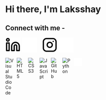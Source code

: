 # Hi there, I'm Laksshay

## Connect with me - 

[![website](./img/linkedin-light.svg)](https://www.linkedin.com/in/laksshay-sehrawat-20b0a9220/#gh-light-mode-only)
[![website](./img/linkedin-dark.svg)](https://www.linkedin.com/in/laksshay-sehrawat-20b0a9220/#gh-dark-mode-only)
&nbsp;&nbsp;
[![website](./img/instagram-light.svg)](https://www.instagram.com/laksshay_sehrawat#gh-light-mode-only)
[![website](./img/instagram-dark.svg)](https://www.instagram.com/laksshay_sehrawat#gh-dark-mode-only)

<img align="left" alt="Visual Studio Code" width="26px" src="https://cdn.jsdelivr.net/gh/devicons/devicon/icons/vscode/vscode-original.svg" style="padding-right:10px;" />
<img align="left" alt="HTML5" width="26px" src="https://cdn.jsdelivr.net/gh/devicons/devicon/icons/html5/html5-original.svg" style="padding-right:10px;" />
<img align="left" alt="CSS3" width="26px" src="https://cdn.jsdelivr.net/gh/devicons/devicon/icons/css3/css3-original.svg" style="padding-right:10px;" />
<img align="left" alt="JavaScript" width="26px" src="https://cdn.jsdelivr.net/gh/devicons/devicon/icons/javascript/javascript-original.svg" style="padding-right:10px;" />
<img align="left" alt="GitHub" width="26px" src="https://user-images.githubusercontent.com/3369400/139447912-e0f43f33-6d9f-45f8-be46-2df5bbc91289.png" style="padding-right:10px;" />
<img align="left" alt="Python" width="26px" src="https://cdn.jsdelivr.net/gh/devicons/devicon/icons/python/python-original.svg" style="padding-right:10px;" />
<img align="left" alt="Terminal" width="26px" src="./img/terminal-dark.svg"/>

















[AIRGinsta]: https://www.instagram.com/airgnsut/
